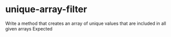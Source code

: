 # unique-array-filter
Write a method that creates an array of unique values that are included in all given arrays   Expected
